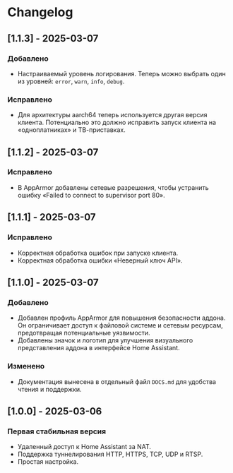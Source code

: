 # Changelog

## [1.1.3] - 2025-03-07

### Добавлено

- Настраиваемый уровень логирования. Теперь можно выбрать один из уровней: `error`, `warn`, `info`, `debug`.

### Исправлено

- Для архитектуры aarch64 теперь используется другая версия клиента. Потенциально это должно исправить запуск клиента на «одноплатниках» и ТВ-приставках.

## [1.1.2] - 2025-03-07

### Исправлено

- В AppArmor добавлены сетевые разрешения, чтобы устранить ошибку «Failed to connect to supervisor port 80».

## [1.1.1] - 2025-03-07

### Исправлено

- Корректная обработка ошибок при запуске клиента.
- Корректная обработка ошибки «Неверный ключ API».

## [1.1.0] - 2025-03-07

### Добавлено

- Добавлен профиль AppArmor для повышения безопасности аддона. Он ограничивает доступ к файловой системе и сетевым ресурсам, предотвращая потенциальные уязвимости.
- Добавлены значок и логотип для улучшения визуального представления аддона в интерфейсе Home Assistant.

### Изменено

- Документация вынесена в отдельный файл `DOCS.md` для удобства чтения и поддержки.

## [1.0.0] - 2025-03-06

### Первая стабильная версия

- Удаленный доступ к Home Assistant за NAT.
- Поддержка туннелирования HTTP, HTTPS, TCP, UDP и RTSP.
- Простая настройка.
